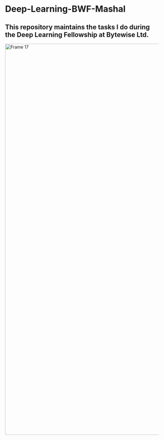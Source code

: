 # Deep-Learning-BWF-Mashal
## This repository maintains the tasks I do during the Deep Learning Fellowship at Bytewise Ltd.

<img width="1280" alt="Frame 17" src="https://user-images.githubusercontent.com/83532882/230757731-5ea0e3cb-12b9-4df8-9b0b-e745cbf04e60.png">
